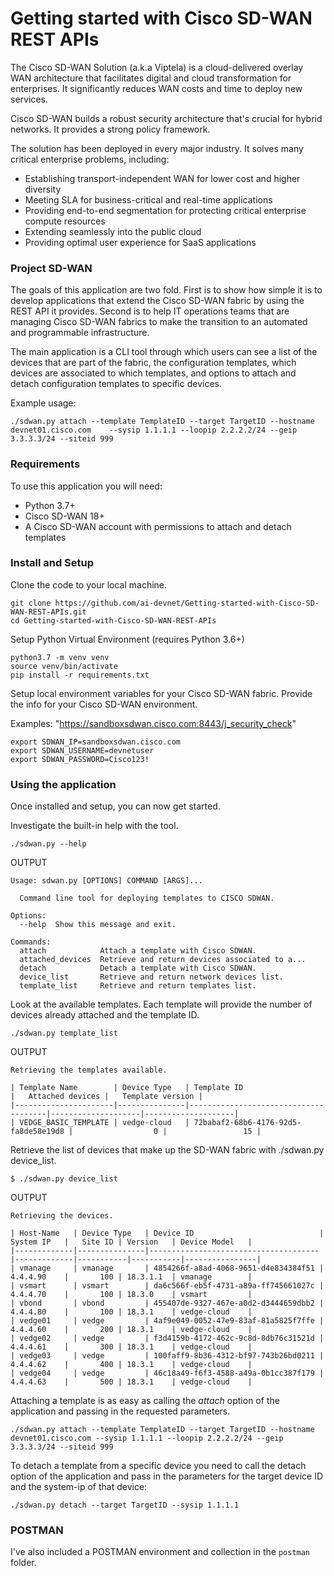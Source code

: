 # Getting started with Cisco SD-WAN REST APIs

The Cisco SD-WAN Solution (a.k.a Viptela) is a cloud-delivered overlay WAN architecture that facilitates digital and cloud transformation for enterprises. It significantly reduces WAN costs and time to deploy new services.

Cisco SD-WAN builds a robust security architecture that's crucial for hybrid networks. It provides a strong policy framework.

The solution has been deployed in every major industry. It solves many critical enterprise problems, including:

* Establishing transport-independent WAN for lower cost and higher diversity
* Meeting SLA for business-critical and real-time applications
* Providing end-to-end segmentation for protecting critical enterprise compute resources
* Extending seamlessly into the public cloud
* Providing optimal user experience for SaaS applications

### Project SD-WAN

The goals of this application are two fold. First is to show how simple it is to
develop applications that extend the Cisco SD-WAN fabric by using the REST API
it provides. Second is to help IT operations teams that are managing Cisco SD-WAN fabrics to make the transition to an automated and programmable infrastructure.

The main application is a CLI tool through which users can see a list of the devices that are part of the fabric, the configuration templates, which devices are associated to which templates, and options to attach and detach configuration templates to specific devices.

Example usage:

`./sdwan.py attach --template TemplateID --target TargetID --hostname
devnet01.cisco.com    --sysip 1.1.1.1 --loopip 2.2.2.2/24 --geip
3.3.3.3/24 --siteid 999`

### Requirements

To use this application you will need:

* Python 3.7+
* Cisco SD-WAN 18+
* A Cisco SD-WAN account with permissions to attach and detach templates

### Install and Setup

Clone the code to your local machine.

```
git clone https://github.com/ai-devnet/Getting-started-with-Cisco-SD-WAN-REST-APIs.git
cd Getting-started-with-Cisco-SD-WAN-REST-APIs
```

Setup Python Virtual Environment (requires Python 3.6+)

```
python3.7 -m venv venv
source venv/bin/activate
pip install -r requirements.txt
```

Setup local environment variables for your Cisco SD-WAN fabric. Provide the info for your Cisco SD-WAN environment.

Examples:
"https://sandboxsdwan.cisco.com:8443/j_security_check"
```
export SDWAN_IP=sandboxsdwan.cisco.com
export SDWAN_USERNAME=devnetuser
export SDWAN_PASSWORD=Cisco123!
```

### Using the application

Once installed and setup, you can now get started.

Investigate the built-in help with the tool.

`./sdwan.py --help`

OUTPUT

```
Usage: sdwan.py [OPTIONS] COMMAND [ARGS]...

  Command line tool for deploying templates to CISCO SDWAN.

Options:
  --help  Show this message and exit.

Commands:
  attach            Attach a template with Cisco SDWAN.
  attached_devices  Retrieve and return devices associated to a...
  detach            Detach a template with Cisco SDWAN.
  device_list       Retrieve and return network devices list.
  template_list     Retrieve and return templates list.
```

Look at the available templates. Each template will provide the number of devices already attached and the template ID.

`./sdwan.py template_list`

OUTPUT

```
Retrieving the templates available.

| Template Name        | Device Type   | Template ID                          |   Attached devices |   Template version |
|----------------------|---------------|--------------------------------------|--------------------|--------------------|
| VEDGE_BASIC_TEMPLATE | vedge-cloud   | 72babaf2-68b6-4176-92d5-fa8de58e19d8 |                  0 |                 15 |
```

Retrieve the list of devices that make up the SD-WAN fabric with ./sdwan.py device_list.

`$ ./sdwan.py device_list`

OUTPUT

```
Retrieving the devices.

| Host-Name   | Device Type   | Device ID                            | System IP   |   Site ID | Version   | Device Model   |
|-------------|---------------|--------------------------------------|-------------|-----------|-----------|----------------|
| vmanage     | vmanage       | 4854266f-a8ad-4068-9651-d4e834384f51 | 4.4.4.90    |       100 | 18.3.1.1  | vmanage        |
| vsmart      | vsmart        | da6c566f-eb5f-4731-a89a-ff745661027c | 4.4.4.70    |       100 | 18.3.0    | vsmart         |
| vbond       | vbond         | 455407de-9327-467e-a0d2-d3444659dbb2 | 4.4.4.80    |       100 | 18.3.1    | vedge-cloud    |
| vedge01     | vedge         | 4af9e049-0052-47e9-83af-81a5825f7ffe | 4.4.4.60    |       200 | 18.3.1    | vedge-cloud    |
| vedge02     | vedge         | f3d4159b-4172-462c-9c8d-8db76c31521d | 4.4.4.61    |       300 | 18.3.1    | vedge-cloud    |
| vedge03     | vedge         | 100faff9-8b36-4312-bf97-743b26bd0211 | 4.4.4.62    |       400 | 18.3.1    | vedge-cloud    |
| vedge04     | vedge         | 46c18a49-f6f3-4588-a49a-0b1cc387f179 | 4.4.4.63    |       500 | 18.3.1    | vedge-cloud    |
```

Attaching a template is as easy as calling the *attach* option of the application and passing in the requested parameters.

`./sdwan.py attach --template TemplateID --target TargetID --hostname devnet01.cisco.com --sysip 1.1.1.1 --loopip 2.2.2.2/24 --geip 3.3.3.3/24 --siteid 999`

To detach a template from a specific device you need to call the detach option of the application and pass in the parameters for the target device ID and the system-ip of that device:

`./sdwan.py detach --target TargetID --sysip 1.1.1.1`

### POSTMAN

I've also included a POSTMAN environment and collection in the `postman` folder.

